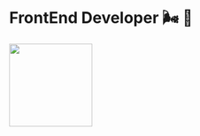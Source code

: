 # FrontEnd Developer 🌬 🧸 
<img src="https://media.giphy.com/media/vFKqnCdLPNOKc/giphy.gif" width="150" /> 
